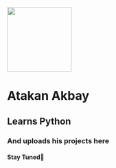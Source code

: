 <img width="150" height="150" src=![Aliens](https://github.com/atakanwhite/atakanwhite/assets/161921062/bfd16f08-0638-4556-808f-7171f97f1ff0)>

<h1>Atakan Akbay </h1>
<h2>Learns Python </h2>
<h3>And uploads his projects here </h3>
<h4>Stay Tuned💎 </h4>

